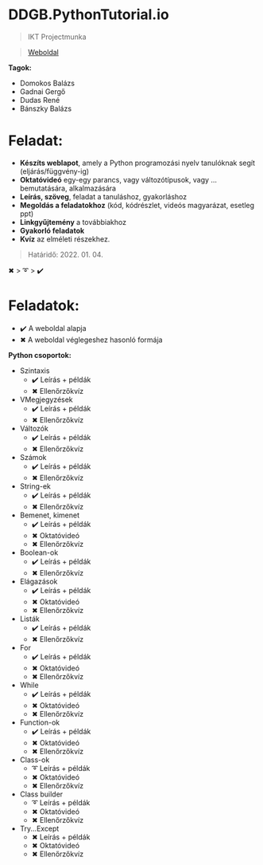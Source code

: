 # DDGB.PythonTutorial.io
> IKT Projectmunka

> [Weboldal](https://bbpezsgo.github.io/DDGB.PythonTutorial.io/)

**Tagok:**
- Domokos Balázs
- Gadnai Gergő
- Dudas René
- Bánszky Balázs

# Feladat:
- **Készíts weblapot**, amely a Python programozási nyelv tanulóknak segít (eljárás/függvény-ig)
- **Oktatóvideó** egy-egy parancs, vagy változótípusok, vagy ... bemutatására, alkalmazására
- **Leírás, szöveg**, feladat a tanuláshoz, gyakorláshoz
- **Megoldás a feladatokhoz** (kód, kódrészlet, videós magyarázat, esetleg ppt)
- **Linkgyűjtemény** a továbbiakhoz
- **Gyakorló feladatok**
- **Kvíz** az elméleti részekhez.

> Határidő: 2022. 01. 04.

✖ > ➰ > ✔️

# Feladatok:
- ✔️ A weboldal alapja
- ✖ A weboldal véglegeshez hasonló formája

**Python csoportok:**
- Szintaxis
  - ✔️ Leírás + példák
  - ✖ Ellenőrzőkvíz
- VMegjegyzések
  - ✔️ Leírás + példák
  - ✖ Ellenőrzőkvíz
- Változók
  - ✔️ Leírás + példák
  - ✖ Ellenőrzőkvíz
- Számok
  - ✔️ Leírás + példák
  - ✖ Ellenőrzőkvíz
- String-ek
  - ✔️ Leírás + példák
  - ✖ Ellenőrzőkvíz
- Bemenet, kimenet
  - ✔️ Leírás + példák
  - ✖ Oktatóvideó
  - ✖ Ellenőrzőkvíz
- Boolean-ok
  - ✔️ Leírás + példák
  - ✖ Ellenőrzőkvíz
- Elágazások
  - ✔️ Leírás + példák
  - ✖ Oktatóvideó
  - ✖ Ellenőrzőkvíz
- Listák
  - ✔️ Leírás + példák
  - ✖ Ellenőrzőkvíz
- For
  - ✔️ Leírás + példák
  - ✖ Oktatóvideó
  - ✖ Ellenőrzőkvíz
- While
  - ✔️ Leírás + példák
  - ✖ Oktatóvideó
  - ✖ Ellenőrzőkvíz
- Function-ok
  - ✔️ Leírás + példák
  - ✖ Oktatóvideó
  - ✖ Ellenőrzőkvíz
- Class-ok
  - ➰ Leírás + példák
  - ✖ Oktatóvideó
  - ✖ Ellenőrzőkvíz
- Class builder
  - ➰ Leírás + példák
  - ✖ Oktatóvideó
  - ✖ Ellenőrzőkvíz
- Try...Except
  - ✖ Leírás + példák
  - ✖ Oktatóvideó
  - ✖ Ellenőrzőkvíz
